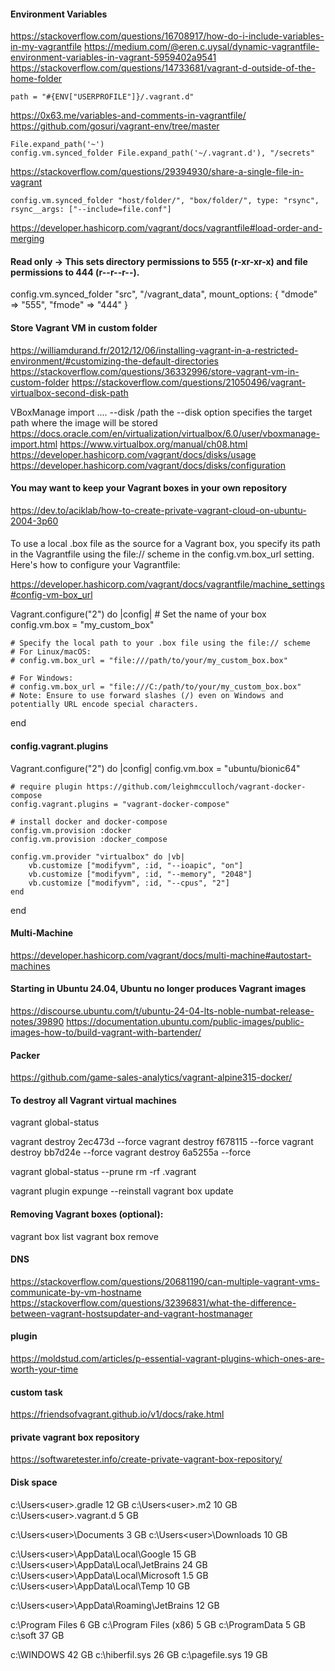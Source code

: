 #### Environment Variables
https://stackoverflow.com/questions/16708917/how-do-i-include-variables-in-my-vagrantfile
https://medium.com/@eren.c.uysal/dynamic-vagrantfile-environment-variables-in-vagrant-5959402a9541
https://stackoverflow.com/questions/14733681/vagrant-d-outside-of-the-home-folder

    path = "#{ENV["USERPROFILE"]}/.vagrant.d"

https://0x63.me/variables-and-comments-in-vagrantfile/
https://github.com/gosuri/vagrant-env/tree/master

    File.expand_path('~')
    config.vm.synced_folder File.expand_path('~/.vagrant.d'), "/secrets"

https://stackoverflow.com/questions/29394930/share-a-single-file-in-vagrant
    
    config.vm.synced_folder "host/folder/", "box/folder/", type: "rsync", rsync__args: ["--include=file.conf"]

https://developer.hashicorp.com/vagrant/docs/vagrantfile#load-order-and-merging

#### Read only -> This sets directory permissions to 555 (r-xr-xr-x) and file permissions to 444 (r--r--r--).
config.vm.synced_folder "src", "/vagrant_data", mount_options: { "dmode" => "555", "fmode" => "444" }

#### Store Vagrant VM in custom folder
https://williamdurand.fr/2012/12/06/installing-vagrant-in-a-restricted-environment/#customizing-the-default-directories
https://stackoverflow.com/questions/36332996/store-vagrant-vm-in-custom-folder
https://stackoverflow.com/questions/21050496/vagrant-virtualbox-second-disk-path

VBoxManage import .... --disk /path
the --disk option specifies the target path where the image will be stored
https://docs.oracle.com/en/virtualization/virtualbox/6.0/user/vboxmanage-import.html
https://www.virtualbox.org/manual/ch08.html
https://developer.hashicorp.com/vagrant/docs/disks/usage
https://developer.hashicorp.com/vagrant/docs/disks/configuration

#### You may want to keep your Vagrant boxes in your own repository
https://dev.to/aciklab/how-to-create-private-vagrant-cloud-on-ubuntu-2004-3p60

####
To use a local .box file as the source for a Vagrant box, you specify its path in the Vagrantfile using the file:// scheme in the config.vm.box_url setting.
Here's how to configure your Vagrantfile:

https://developer.hashicorp.com/vagrant/docs/vagrantfile/machine_settings#config-vm-box_url

Vagrant.configure("2") do |config|
    # Set the name of your box
    config.vm.box = "my_custom_box"
    
    # Specify the local path to your .box file using the file:// scheme
    # For Linux/macOS:
    # config.vm.box_url = "file:///path/to/your/my_custom_box.box"
    
    # For Windows:
    # config.vm.box_url = "file:///C:/path/to/your/my_custom_box.box"
    # Note: Ensure to use forward slashes (/) even on Windows and potentially URL encode special characters.
end

#### config.vagrant.plugins

Vagrant.configure("2") do |config|
    config.vm.box = "ubuntu/bionic64"
    
    # require plugin https://github.com/leighmcculloch/vagrant-docker-compose
    config.vagrant.plugins = "vagrant-docker-compose"
    
    # install docker and docker-compose
    config.vm.provision :docker
    config.vm.provision :docker_compose
    
    config.vm.provider "virtualbox" do |vb|
        vb.customize ["modifyvm", :id, "--ioapic", "on"]
        vb.customize ["modifyvm", :id, "--memory", "2048"]
        vb.customize ["modifyvm", :id, "--cpus", "2"]
    end
end

#### Multi-Machine
https://developer.hashicorp.com/vagrant/docs/multi-machine#autostart-machines

#### Starting in Ubuntu 24.04, Ubuntu no longer produces Vagrant images
https://discourse.ubuntu.com/t/ubuntu-24-04-lts-noble-numbat-release-notes/39890
https://documentation.ubuntu.com/public-images/public-images-how-to/build-vagrant-with-bartender/


#### Packer
https://github.com/game-sales-analytics/vagrant-alpine315-docker/

#### To destroy all Vagrant virtual machines

vagrant global-status

vagrant destroy 2ec473d --force
vagrant destroy f678115 --force
vagrant destroy bb7d24e --force
vagrant destroy 6a5255a --force

vagrant global-status --prune
rm -rf .vagrant

vagrant plugin expunge --reinstall
vagrant box update

#### Removing Vagrant boxes (optional):

vagrant box list
vagrant box remove <box-name>

#### DNS 
https://stackoverflow.com/questions/20681190/can-multiple-vagrant-vms-communicate-by-vm-hostname
https://stackoverflow.com/questions/32396831/what-the-difference-between-vagrant-hostsupdater-and-vagrant-hostmanager

#### plugin
https://moldstud.com/articles/p-essential-vagrant-plugins-which-ones-are-worth-your-time

#### custom task
https://friendsofvagrant.github.io/v1/docs/rake.html

#### private vagrant box repository
https://softwaretester.info/create-private-vagrant-box-repository/

#### Disk space
c:\Users\<user>\.gradle         12 GB
c:\Users\<user>\.m2             10 GB
c:\Users\<user>\.vagrant.d      5 GB

c:\Users\<user>\Documents       3 GB
c:\Users\<user>\Downloads       10 GB

c:\Users\<user>\AppData\Local\Google        15 GB
c:\Users\<user>\AppData\Local\JetBrains     24 GB
c:\Users\<user>\AppData\Local\Microsoft     1.5 GB
c:\Users\<user>\AppData\Local\Temp          10 GB

c:\Users\<user>\AppData\Roaming\JetBrains   12 GB

c:\Program Files        6 GB
c:\Program Files (x86)  5 GB
c:\ProgramData          5 GB
c:\soft                 37 GB

c:\WINDOWS          42 GB
c:\hiberfil.sys     26 GB
c:\pagefile.sys     19 GB
